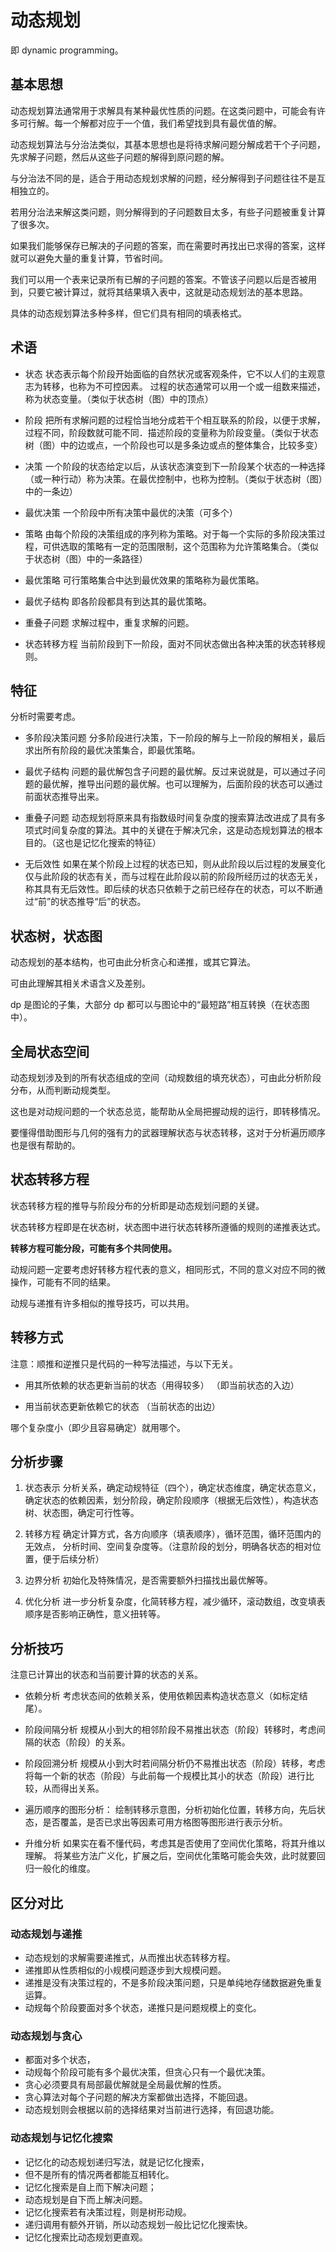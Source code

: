 # 动态规划

即 dynamic programming。

## 基本思想

动态规划算法通常用于求解具有某种最优性质的问题。在这类问题中，可能会有许多可行解。每一个解都对应于一个值，我们希望找到具有最优值的解。

动态规划算法与分治法类似，其基本思想也是将待求解问题分解成若干个子问题，先求解子问题，然后从这些子问题的解得到原问题的解。

与分治法不同的是，适合于用动态规划求解的问题，经分解得到子问题往往不是互相独立的。

若用分治法来解这类问题，则分解得到的子问题数目太多，有些子问题被重复计算了很多次。

如果我们能够保存已解决的子问题的答案，而在需要时再找出已求得的答案，这样就可以避免大量的重复计算，节省时间。

我们可以用一个表来记录所有已解的子问题的答案。不管该子问题以后是否被用到，只要它被计算过，就将其结果填入表中，这就是动态规划法的基本思路。

具体的动态规划算法多种多样，但它们具有相同的填表格式。

## 术语

- 状态
	状态表示每个阶段开始面临的自然状况或客观条件，它不以人们的主观意志为转移，也称为不可控因素。
	过程的状态通常可以用一个或一组数来描述，称为状态变量。（类似于状态树（图）中的顶点）

- 阶段
	把所有求解问题的过程恰当地分成若干个相互联系的阶段，以便于求解，过程不同，阶段数就可能不同．描述阶段的变量称为阶段变量。（类似于状态树（图）中的边或点，一个阶段也可以是多条边或点的整体集合，比较多变）

- 决策
	一个阶段的状态给定以后，从该状态演变到下一阶段某个状态的一种选择（或一种行动）称为决策。在最优控制中，也称为控制。（类似于状态树（图）中的一条边）

- 最优决策
	一个阶段中所有决策中最优的决策（可多个）

- 策略
	由每个阶段的决策组成的序列称为策略。对于每一个实际的多阶段决策过程，可供选取的策略有一定的范围限制，这个范围称为允许策略集合。（类似于状态树（图）中的一条路径）

- 最优策略
	可行策略集合中达到最优效果的策略称为最优策略。

- 最优子结构
	即各阶段都具有到达其的最优策略。

- 重叠子问题
	求解过程中，重复求解的问题。

- 状态转移方程
	当前阶段到下一阶段，面对不同状态做出各种决策的状态转移规则。
## 特征

分析时需要考虑。

- 多阶段决策问题
	分多阶段进行决策，下一阶段的解与上一阶段的解相关，最后求出所有阶段的最优决策集合，即最优策略。

- 最优子结构
	问题的最优解包含子问题的最优解。反过来说就是，可以通过子问题的最优解，推导出问题的最优解。也可以理解为，后面阶段的状态可以通过前面状态推导出来。

- 重叠子问题
	动态规划将原来具有指数级时间复杂度的搜索算法改进成了具有多项式时间复杂度的算法。其中的关键在于解决冗余，这是动态规划算法的根本目的。（这也是记忆化搜索的特征）

- 无后效性
	如果在某个阶段上过程的状态已知，则从此阶段以后过程的发展变化仅与此阶段的状态有关，而与过程在此阶段以前的阶段所经历过的状态无关，称其具有无后效性。即后续的状态只依赖于之前已经存在的状态，可以不断通过“前”的状态推导“后”的状态。
## 状态树，状态图

动态规划的基本结构，也可由此分析贪心和递推，或其它算法。

可由此理解其相关术语含义及差别。

dp 是图论的子集，大部分 dp 都可以与图论中的“最短路”相互转换（在状态图中）。

## 全局状态空间

动态规划涉及到的所有状态组成的空间（动规数组的填充状态），可由此分析阶段分布，从而判断动规类型。

这也是对动规问题的一个状态总览，能帮助从全局把握动规的运行，即转移情况。

要懂得借助图形与几何的强有力的武器理解状态与状态转移，这对于分析遍历顺序也是很有帮助的。

## 状态转移方程

状态转移方程的推导与阶段分布的分析即是动态规划问题的关键。

状态转移方程即是在状态树，状态图中进行状态转移所遵循的规则的递推表达式。

**转移方程可能分段，可能有多个共同使用。**

动规问题一定要考虑好转移方程代表的意义，相同形式，不同的意义对应不同的微操作，可能有不同的结果。

动规与递推有许多相似的推导技巧，可以共用。

## 转移方式

注意：顺推和逆推只是代码的一种写法描述，与以下无关。

- 用其所依赖的状态更新当前的状态（用得较多）
	（即当前状态的入边）

- 用当前状态更新依赖它的状态
	（当前状态的出边）

哪个复杂度小（即少且容易确定）就用哪个。

## 分析步骤

1. 状态表示
	分析关系，确定动规特征（四个），确定状态维度，确定状态意义，确定状态的依赖因素，划分阶段，确定阶段顺序（根据无后效性），构造状态树、状态图，确定可行性等。

2. 转移方程
	确定计算方式，各方向顺序（填表顺序），循环范围，循环范围内的无效点，
	分析时间、空间复杂度等。（注意阶段的划分，明确各状态的相对位置，便于后续分析）

3. 边界分析
	初始化及特殊情况，是否需要额外扫描找出最优解等。

4. 优化分析
	进一步分析复杂度，化简转移方程，减少循环，滚动数组，改变填表顺序是否影响正确性，意义扭转等。
## 分析技巧

注意已计算出的状态和当前要计算的状态的关系。

- 依赖分析
	考虑状态间的依赖关系，使用依赖因素构造状态意义（如标定结尾）。

- 阶段间隔分析
	规模从小到大的相邻阶段不易推出状态（阶段）转移时，考虑间隔的状态（阶段）的关系。

- 阶段回溯分析
	规模从小到大时若间隔分析仍不易推出状态（阶段）转移，考虑将每一个新的状态（阶段）与此前每一个规模比其小的状态（阶段）进行比较，从而得出关系。

- 遍历顺序的图形分析：
	绘制转移示意图，分析初始化位置，转移方向，先后状态，是否覆盖，是否已求出等因素可用方格图等图形进行表示分析。

- 升维分析
	如果实在看不懂代码，考虑其是否使用了空间优化策略，将其升维以理解。
	将某些方法广义化，扩展之后，空间优化策略可能会失效，此时就要回归一般化的维度。

## 区分对比

### 动态规划与递推

- 动态规划的求解需要递推式，从而推出状态转移方程。
- 递推即从性质相似的小规模问题逐步到大规模问题。
- 递推是没有决策过程的，不是多阶段决策问题，只是单纯地存储数据避免重复运算。
- 动规每个阶段要面对多个状态，递推只是问题规模上的变化。


### 动态规划与贪心

- 都面对多个状态，
- 动规每个阶段可能有多个最优决策，但贪心只有一个最优决策。
- 贪心必须要具有局部最优解就是全局最优解的性质。
- 贪心算法对每个子问题的解决方案都做出选择，不能回退。
- 动态规划则会根据以前的选择结果对当前进行选择，有回退功能。


### 动态规划与记忆化搜索

- 记忆化的动态规划递归写法，就是记忆化搜索，
- 但不是所有的情况两者都能互相转化。
- 记忆化搜索是自上而下解决问题；
- 动态规划是自下而上解决问题。
- 记忆化搜索若有决策过程，则是树形动规。
- 递归调用有额外开销，所以动态规划一般比记忆化搜索快。
- 记忆化搜索比动态规划更直观。